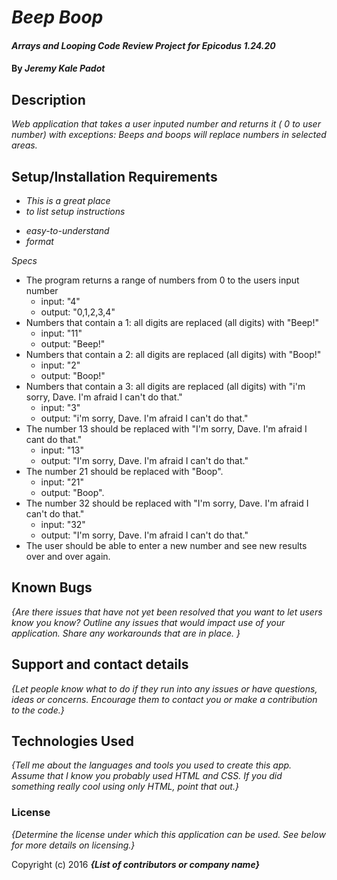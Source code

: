 # _Beep Boop_

#### _Arrays and Looping Code Review Project for Epicodus 1.24.20_

#### By _**Jeremy Kale Padot**_

## Description

_Web application that takes a user inputed number and returns it ( 0 to user number) with exceptions: Beeps and boops will replace numbers in selected areas._

## Setup/Installation Requirements

* _This is a great place_
* _to list setup instructions_
<!-- Jeremy, dont forget to do this once you finish! -->
* _easy-to-understand_
* _format_

_Specs_
* The program returns a range of numbers from 0 to the users input number
  * input: "4"
  * output: "0,1,2,3,4"
* Numbers that contain a 1: all digits are replaced (all digits) with "Beep!"
  * input: "11"
  * output: "Beep!"
* Numbers that contain a 2: all digits are replaced (all digits) with "Boop!"
  * input: "2"
  * output: "Boop!"
* Numbers that contain a 3: all digits are replaced (all digits) with "i'm sorry, Dave. I'm afraid I can't do that."
  * input: "3"
  * output: "i'm sorry, Dave. I'm afraid I can't do that."
* The number 13 should be replaced with "I'm sorry, Dave. I'm afraid I cant do that."
  * input: "13" 
  * output: "I'm sorry, Dave. I'm afraid I can't do that."
* The number 21 should be replaced with "Boop".
  * input: "21"
  * output: "Boop".
* The number 32 should be replaced with "I'm sorry, Dave. I'm afraid I can't do that."
  * input: "32"
  * output: "I'm sorry, Dave. I'm afraid I can't do that."
* The user should be able to enter a new number and see new results over and over again.

## Known Bugs

_{Are there issues that have not yet been resolved that you want to let users know you know?  Outline any issues that would impact use of your application.  Share any workarounds that are in place. }_

## Support and contact details

_{Let people know what to do if they run into any issues or have questions, ideas or concerns.  Encourage them to contact you or make a contribution to the code.}_

## Technologies Used

_{Tell me about the languages and tools you used to create this app. Assume that I know you probably used HTML and CSS. If you did something really cool using only HTML, point that out.}_

### License

*{Determine the license under which this application can be used.  See below for more details on licensing.}*

Copyright (c) 2016 **_{List of contributors or company name}_**